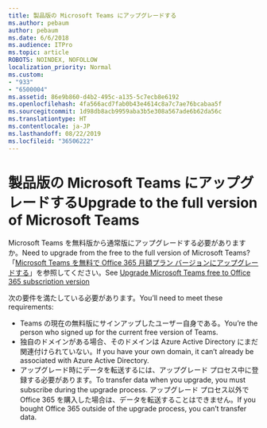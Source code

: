 ```yaml
---
title: 製品版の Microsoft Teams にアップグレードする
ms.author: pebaum
author: pebaum
ms.date: 6/6/2018
ms.audience: ITPro
ms.topic: article
ROBOTS: NOINDEX, NOFOLLOW
localization_priority: Normal
ms.custom:
- "933"
- "6500004"
ms.assetid: 86e9b860-d4b2-495c-a135-5c7ecb8e6192
ms.openlocfilehash: 4fa566acd7fab0b43e4614c8a7c7ae76bcabaa5f
ms.sourcegitcommit: 1d98db8acb9959aba3b5e308a567ade6b62da56c
ms.translationtype: HT
ms.contentlocale: ja-JP
ms.lasthandoff: 08/22/2019
ms.locfileid: "36506222"
---
```

# <a name="upgrade-to-the-full-version-of-microsoft-teams"></a><span data-ttu-id="0d0a9-102">製品版の Microsoft Teams にアップグレードする</span><span class="sxs-lookup"><span data-stu-id="0d0a9-102">Upgrade to the full version of Microsoft Teams</span></span>

<span data-ttu-id="0d0a9-103">Microsoft Teams を無料版から通常版にアップグレードする必要がありますか。</span><span class="sxs-lookup"><span data-stu-id="0d0a9-103">Need to upgrade from the free to the full version of Microsoft Teams?</span></span> <span data-ttu-id="0d0a9-104">「[Microsoft Teams を無料で Office 365 月額プラン バージョンにアップグレードする](https://docs.microsoft.com/microsoftteams/upgrade-freemium)」を参照してください。</span><span class="sxs-lookup"><span data-stu-id="0d0a9-104">See [Upgrade Microsoft Teams free to Office 365 subscription version](https://docs.microsoft.com/microsoftteams/upgrade-freemium)</span></span>

<span data-ttu-id="0d0a9-105">次の要件を満たしている必要があります。</span><span class="sxs-lookup"><span data-stu-id="0d0a9-105">You’ll need to meet these requirements:</span></span>

- <span data-ttu-id="0d0a9-106">Teams の現在の無料版にサインアップしたユーザー自身である。</span><span class="sxs-lookup"><span data-stu-id="0d0a9-106">You’re the person who signed up for the current free version of Teams.</span></span>
- <span data-ttu-id="0d0a9-107">独自のドメインがある場合、そのドメインは Azure Active Directory にまだ関連付けられていない。</span><span class="sxs-lookup"><span data-stu-id="0d0a9-107">If you have your own domain, it can’t already be associated with Azure Active Directory.</span></span>
- <span data-ttu-id="0d0a9-108">アップグレード時にデータを転送するには、アップグレード プロセス中に登録する必要があります。</span><span class="sxs-lookup"><span data-stu-id="0d0a9-108">To transfer data when you upgrade, you must subscribe during the upgrade process.</span></span> <span data-ttu-id="0d0a9-109">アップグレード プロセス以外で Office 365 を購入した場合は、データを転送することはできません。</span><span class="sxs-lookup"><span data-stu-id="0d0a9-109">If you bought Office 365 outside of the upgrade process, you can’t transfer data.</span></span>
